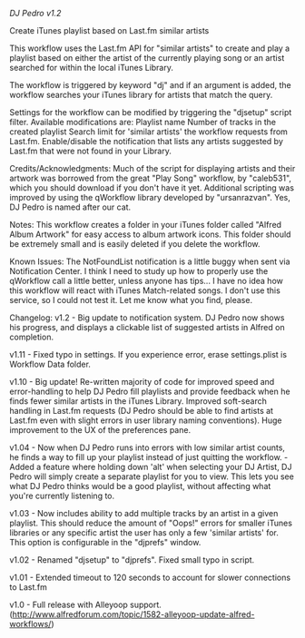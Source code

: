 *DJ Pedro v1.2*

Create iTunes playlist based on Last.fm similar artists
 
This workflow uses the Last.fm API for "similar artists" to create and play a playlist based on either the artist of the currently playing song or an artist searched for within the local iTunes Library.
  
The workflow is triggered by keyword "dj" and if an argument is added, the workflow searches your iTunes library for artists that match the query.
 

Settings for the workflow can be modified by triggering the "djsetup" script filter. Available modifications are:
	Playlist name
	Number of tracks in the created playlist
	Search limit for 'similar artists' the workflow requests from Last.fm.
	Enable/disable the notification that lists any artists suggested by Last.fm that were not found in your Library.

Credits/Acknowledgments:
	Much of the script for displaying artists and their artwork was borrowed from the great "Play Song" workflow, by "caleb531", which you should download if you don't have it yet.
	Additional scripting was improved by using the qWorkflow library developed by "ursanrazvan".
	Yes, DJ Pedro is named after our cat.
 
Notes:
	This workflow creates a folder in your iTunes folder called "Alfred Album Artwork" for easy access to album artwork icons. This folder should be extremely small and is easily deleted if you delete the workflow.
 
Known Issues:
	The NotFoundList notification is a little buggy when sent via Notification Center. I think I need to study up how to properly use the qWorkflow call a little better, unless anyone has tips...
	I have no idea how this workflow will react with iTunes Match-related songs. I don't use this service, so I could not test it. Let me know what you find, please.

Changelog:
v1.2 - Big update to notification system. DJ Pedro now shows his progress, and displays a clickable list of suggested artists in Alfred on completion.

v1.11 - Fixed typo in settings. If you experience error, erase settings.plist is Workflow Data folder.

v1.10 - Big update! Re-written majority of code for improved speed and error-handling to help DJ Pedro fill playlists and provide feedback when he finds fewer similar artists in the iTunes Library. Improved soft-search handling in Last.fm requests (DJ Pedro should be able to find artists at Last.fm even with slight errors in user library naming conventions). Huge improvement to the UX of the preferences pane.

v1.04 - Now when DJ Pedro runs into errors with low similar artist counts, he finds a way to fill up your playlist instead of just quitting the workflow. 
	 - Added a feature where holding down 'alt' when selecting your DJ Artist, DJ Pedro will simply create a separate playlist for you to view. This lets you see what DJ Pedro thinks would be a good playlist, without affecting what you're currently listening to.

v1.03 - Now includes ability to add multiple tracks by an artist in a given playlist. This should reduce the amount of "Oops!" errors for smaller iTunes libraries or any specific artist the user has only a few 'similar artists' for. This option is configurable in the "djprefs" window.

v1.02 - Renamed "djsetup" to "djprefs". Fixed small typo in script.

v1.01 - Extended timeout to 120 seconds to account for slower connections to Last.fm

v1.0 - Full release with Alleyoop support. (http://www.alfredforum.com/topic/1582-alleyoop-update-alfred-workflows/)
